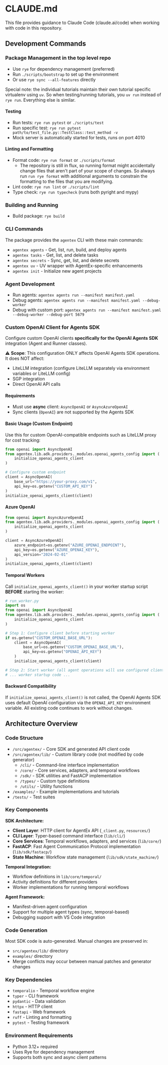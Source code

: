 # CLAUDE.md

This file provides guidance to Claude Code (claude.ai/code) when working with code in this repository.

## Development Commands

### Package Management in the top level repo
- Use `rye` for dependency management (preferred)
- Run `./scripts/bootstrap` to set up the environment
- Or use `rye sync --all-features` directly

Special note: the individual tutorials maintain their own tutorial specific virtualenv using `uv`. So when testing/running tutorials, you `uv run` instead of `rye run`.  Everything else is similar.

#### Testing
- Run tests: `rye run pytest` or `./scripts/test`
- Run specific test: `rye run pytest path/to/test_file.py::TestClass::test_method -v`
- Mock server is automatically started for tests, runs on port 4010

#### Linting and Formatting
- Format code: `rye run format` or `./scripts/format`
  * The repository is still in flux, so running format might accidentally change files that aren't part of your scope of changes. So always run `run rye format` with additional arguments to constrain the formatting to the files that you are modifying.
- Lint code: `rye run lint` or `./scripts/lint`
- Type check: `rye run typecheck` (runs both pyright and mypy)

### Building and Running
- Build package: `rye build`



### CLI Commands
The package provides the `agentex` CLI with these main commands:
- `agentex agents` - Get, list, run, build, and deploy agents
- `agentex tasks` - Get, list, and delete tasks  
- `agentex secrets` - Sync, get, list, and delete secrets
- `agentex uv` - UV wrapper with AgentEx-specific enhancements
- `agentex init` - Initialize new agent projects

### Agent Development
- Run agents: `agentex agents run --manifest manifest.yaml`
- Debug agents: `agentex agents run --manifest manifest.yaml --debug-worker`
- Debug with custom port: `agentex agents run --manifest manifest.yaml --debug-worker --debug-port 5679`

### Custom OpenAI Client for Agents SDK

Configure custom OpenAI clients **specifically for the OpenAI Agents SDK** integration (Agent and Runner classes).

⚠️ **Scope**: This configuration ONLY affects OpenAI Agents SDK operations. It does NOT affect:
- LiteLLM integration (configure LiteLLM separately via environment variables or LiteLLM config)
- SGP integration
- Direct OpenAI API calls

#### Requirements
- Must use **async** client: `AsyncOpenAI` or `AsyncAzureOpenAI`
- Sync clients (`OpenAI`) are not supported by the Agents SDK

#### Basic Usage (Custom Endpoint)

Use this for custom OpenAI-compatible endpoints such as LiteLLM proxy for cost tracking:

```python
from openai import AsyncOpenAI
from agentex.lib.adk.providers._modules.openai_agents_config import (
    initialize_openai_agents_client
)

# Configure custom endpoint
client = AsyncOpenAI(
    base_url="https://your-proxy.com/v1",
    api_key=os.getenv("CUSTOM_API_KEY")
)
initialize_openai_agents_client(client)
```

#### Azure OpenAI

```python
from openai import AsyncAzureOpenAI
from agentex.lib.adk.providers._modules.openai_agents_config import (
    initialize_openai_agents_client
)

client = AsyncAzureOpenAI(
    azure_endpoint=os.getenv("AZURE_OPENAI_ENDPOINT"),
    api_key=os.getenv("AZURE_OPENAI_KEY"),
    api_version="2024-02-01"
)
initialize_openai_agents_client(client)
```

#### Temporal Workers

Call `initialize_openai_agents_client()` in your worker startup script **BEFORE** starting the worker:

```python
# run_worker.py
import os
from openai import AsyncOpenAI
from agentex.lib.adk.providers._modules.openai_agents_config import (
    initialize_openai_agents_client
)

# Step 1: Configure client before starting worker
if os.getenv("CUSTOM_OPENAI_BASE_URL"):
    client = AsyncOpenAI(
        base_url=os.getenv("CUSTOM_OPENAI_BASE_URL"),
        api_key=os.getenv("OPENAI_API_KEY")
    )
    initialize_openai_agents_client(client)

# Step 2: Start worker (all agent operations will use configured client)
# ... worker startup code ...
```

#### Backward Compatibility

If `initialize_openai_agents_client()` is not called, the OpenAI Agents SDK uses default OpenAI configuration via the `OPENAI_API_KEY` environment variable. All existing code continues to work without changes.

## Architecture Overview

### Code Structure
- `/src/agentex/` - Core SDK and generated API client code
- `/src/agentex/lib/` - Custom library code (not modified by code generator)
  - `/cli/` - Command-line interface implementation
  - `/core/` - Core services, adapters, and temporal workflows
  - `/sdk/` - SDK utilities and FastACP implementation
  - `/types/` - Custom type definitions
  - `/utils/` - Utility functions
- `/examples/` - Example implementations and tutorials
- `/tests/` - Test suites

### Key Components

**SDK Architecture:**
- **Client Layer**: HTTP client for AgentEx API (`_client.py`, `resources/`)
- **CLI Layer**: Typer-based command interface (`lib/cli/`)
- **Core Services**: Temporal workflows, adapters, and services (`lib/core/`)
- **FastACP**: Fast Agent Communication Protocol implementation (`lib/sdk/fastacp/`)
- **State Machine**: Workflow state management (`lib/sdk/state_machine/`)

**Temporal Integration:**
- Workflow definitions in `lib/core/temporal/`
- Activity definitions for different providers
- Worker implementations for running temporal workflows

**Agent Framework:**
- Manifest-driven agent configuration
- Support for multiple agent types (sync, temporal-based)
- Debugging support with VS Code integration

### Code Generation
Most SDK code is auto-generated. Manual changes are preserved in:
- `src/agentex/lib/` directory
- `examples/` directory
- Merge conflicts may occur between manual patches and generator changes

### Key Dependencies
- `temporalio` - Temporal workflow engine
- `typer` - CLI framework  
- `pydantic` - Data validation
- `httpx` - HTTP client
- `fastapi` - Web framework
- `ruff` - Linting and formatting
- `pytest` - Testing framework

### Environment Requirements
- Python 3.12+ required
- Uses Rye for dependency management
- Supports both sync and async client patterns